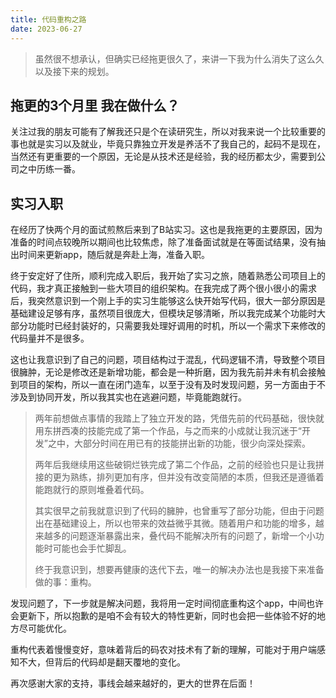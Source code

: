 ```yaml
---
title: 代码重构之路
date: 2023-06-27
---
```


> 虽然很不想承认，但确实已经拖更很久了，来讲一下我为什么消失了这么久以及接下来的规划。
> 

## 拖更的3个月里 我在做什么？

关注过我的朋友可能有了解我还只是个在读研究生，所以对我来说一个比较重要的事也就是实习以及就业，毕竟只靠独立开发是养活不了我自己的，起码不是现在，当然还有更重要的一个原因，无论是从技术还是经验，我的经历都太少，需要到公司之中历练一番。

## 实习入职

在经历了快两个月的面试煎熬后来到了B站实习。这也是我拖更的主要原因，因为准备的时间点较晚所以期间也比较焦虑，除了准备面试就是在等面试结果，没有抽出时间来更新app，随后就是奔赴上海，准备入职。

终于安定好了住所，顺利完成入职后，我开始了实习之旅，随着熟悉公司项目上的代码，我才真正接触到一些大项目的组织架构。在我完成了两个很小很小的需求后，我突然意识到一个刚上手的实习生能够这么快开始写代码，很大一部分原因是基础建设足够有序，虽然项目很庞大，但模块足够清晰，所以我完成某个功能时大部分功能时已经封装好的，只需要我处理好调用的时机，所以一个需求下来修改的代码量并不是很多。

这也让我意识到了自己的问题，项目结构过于混乱，代码逻辑不清，导致整个项目很臃肿，无论是修改还是新增功能，都会是一种折磨，因为我先前并未有机会接触到项目的架构，所以一直在闭门造车，以至于没有及时发现问题，另一方面由于不涉及到协同开发，所以我其实也在逃避问题，毕竟能跑就行。

> 两年前想做点事情的我踏上了独立开发的路，凭借先前的代码基础，很快就用东拼西凑的技能完成了第一个作品，与之而来的小成就让我沉迷于“开发”之中，大部分时间在用已有的技能拼出新的功能，很少向深处探索。
> 
> 
> 两年后我继续用这些破铜烂铁完成了第二个作品，之前的经验也只是让我拼接的更为熟练，排列更加有序，但并没有改变简陋的本质，但我还是遵循着能跑就行的原则堆叠着代码。
> 
> 其实很早之前我就意识到了代码的臃肿，也曾重写了部分功能，但由于问题出在基础建设上，所以也带来的效益微乎其微。随着用户和功能的增多，越来越多的问题逐渐暴露出来，叠代码不能解决所有的问题了，新增一个小功能时可能也会手忙脚乱。
> 
> 终于我意识到，想要再健康的迭代下去，唯一的解决办法也是我接下来准备做的事：重构。
> 

发现问题了，下一步就是解决问题，我将用一定时间彻底重构这个app，中间也许会更新下，所以抱歉的是咱不会有较大的特性更新，同时也会把一些体验不好的地方尽可能优化。

重构代表着慢慢变好，意味着背后的码农对技术有了新的理解，可能对于用户端感知不大，但背后的代码却是翻天覆地的变化。

再次感谢大家的支持，事线会越来越好的，更大的世界在后面！